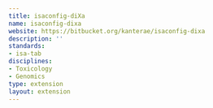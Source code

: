 ```yaml
---
title: isaconfig-diXa
name: isaconfig-dixa
website: https://bitbucket.org/kanterae/isaconfig-dixa
description: ''
standards:
- isa-tab
disciplines:
- Toxicology
- Genomics
type: extension
layout: extension
---
```


